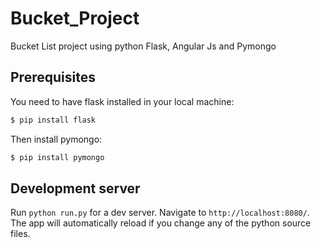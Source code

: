 # Bucket_Project
Bucket List project using python Flask, Angular Js and Pymongo

## Prerequisites
You need to have flask installed in your local machine:
``` python
$ pip install flask
```
Then install pymongo:
``` python
$ pip install pymongo
``` 

## Development server

Run `python run.py` for a dev server. Navigate to `http://localhost:8080/`. The app will automatically reload if you change any of the python source files.
